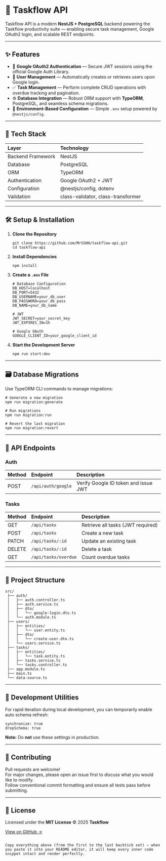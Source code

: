 # 🚀 Taskflow API

Taskflow API is a modern **NestJS + PostgreSQL** backend powering the Taskflow productivity suite — enabling secure task management, Google OAuth2 login, and scalable REST endpoints.

---

## ✨ Features

- 🔐 **Google OAuth2 Authentication** — Secure JWT sessions using the official Google Auth Library.  
- 👤 **User Management** — Automatically creates or retrieves users upon Google login.  
- ✅ **Task Management** — Perform complete CRUD operations with overdue tracking and pagination.  
- ⚙️ **Database Integration** — Robust ORM support with **TypeORM**, PostgreSQL, and seamless schema migrations.  
- 🌿 **Environment-Based Configuration** — Simple `.env` setup powered by `@nestjs/config`.

---

## 🧩 Tech Stack

| Layer | Technology |
| :---- | :---------- |
| Backend Framework | NestJS |
| Database | PostgreSQL |
| ORM | TypeORM |
| Authentication | Google OAuth2 + JWT |
| Configuration | @nestjs/config, dotenv |
| Validation | class-validator, class-transformer |

---

## 🛠️ Setup & Installation

1. **Clone the Repository**
   ```
   git clone https://github.com/MrSSHH/taskflow-api.git
   cd taskflow-api
   ```

2. **Install Dependencies**
   ```
   npm install
   ```

3. **Create a `.env` File**
   ```
   # Database Configuration
   DB_HOST=localhost
   DB_PORT=5432
   DB_USERNAME=your_db_user
   DB_PASSWORD=your_db_pass
   DB_NAME=your_db_name

   # JWT
   JWT_SECRET=your_secret_key
   JWT_EXPIRES_IN=1h

   # Google OAuth
   GOOGLE_CLIENT_ID=your_google_client_id
   ```

4. **Start the Development Server**
   ```
   npm run start:dev
   ```

---

## 🗃️ Database Migrations

Use TypeORM CLI commands to manage migrations:

```
# Generate a new migration
npm run migration:generate

# Run migrations
npm run migration:run

# Revert the last migration
npm run migration:revert
```

---

## 🔑 API Endpoints

### Auth
| Method | Endpoint | Description |
| :------ | :-------- | :----------- |
| POST | `/api/auth/google` | Verify Google ID token and issue JWT |

### Tasks
| Method | Endpoint | Description |
| :------ | :-------- | :----------- |
| GET | `/api/tasks` | Retrieve all tasks (JWT required) |
| POST | `/api/tasks` | Create a new task |
| PATCH | `/api/tasks/:id` | Update an existing task |
| DELETE | `/api/tasks/:id` | Delete a task |
| GET | `/api/tasks/overdue` | Count overdue tasks |

---

## 📂 Project Structure

```
src/
 ├── auth/
 │   ├── auth.controller.ts
 │   ├── auth.service.ts
 │   ├── dto/
 │   │   └── google-login.dto.ts
 │   └── auth.module.ts
 ├── users/
 │   ├── entities/
 │   │   └── user.entity.ts
 │   ├── dto/
 │   │   └── create-user.dto.ts
 │   └── users.service.ts
 ├── tasks/
 │   ├── entities/
 │   │   └── task.entity.ts
 │   ├── tasks.service.ts
 │   └── tasks.controller.ts
 ├── app.module.ts
 ├── main.ts
 └── data-source.ts
```

---

## 🧰 Development Utilities

For rapid iteration during local development, you can temporarily enable auto schema refresh:

```
synchronize: true
dropSchema: true
```

**Note:** Do **not** use these settings in production.

---

## 🤝 Contributing

Pull requests are welcome!  
For major changes, please open an issue first to discuss what you would like to modify.  
Follow conventional commit formatting and ensure all tests pass before submitting.

---

## 🧾 License

Licensed under the **MIT License** © 2025 **Taskflow**

[View on GitHub →](https://github.com/MrSSHH/taskflow-api)
```

Copy everything above (from the first to the last backtick set) — when you paste it into your README editor, it will keep every inner code snippet intact and render perfectly.
